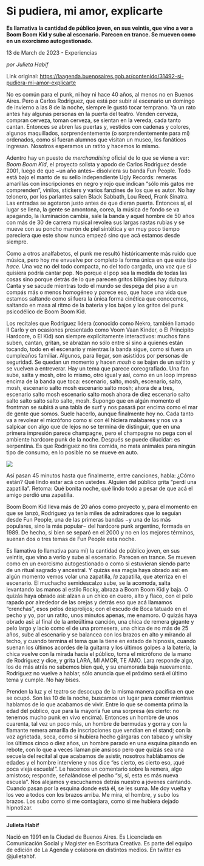 # Si pudiera, mi amor, explicarte

**Es llamativa la cantidad de público joven, en sus veintis, que vino a ver a Boom Boom Kid y sube al escenario. Parecen en trance. Se mueven como en un exorcismo autogestionado.**

13 de March de 2023 - Experiencias

_por Julieta Habif_

Link original: https://laagenda.buenosaires.gob.ar/contenido/31492-si-pudiera-mi-amor-explicarte



No es común para el punk, ni hoy ni hace 40 años, al menos no en Buenos Aires. Pero a Carlos Rodriguez, que está por subir al escenario un domingo de invierno a las 8 de la noche, siempre le gustó tocar temprano. Ya un rato antes hay algunas personas en la puerta del teatro. Venden cerveza, compran cerveza, toman cerveza, se sientan en la vereda, cada tanto cantan. Entonces se abren las puertas y, vestidos con cadenas y colores, algunos maquillados, sorprendentemente (o sorprendentemente para mí) ordenados, como si fueran alumnos que visitan un museo, los fanáticos ingresan. Nosotros esperamos un ratito y hacemos lo mismo.




Adentro hay un puesto de *merchandising* oficial de lo que se viene a ver: *Boom Boom Kid*, el proyecto solista y apodo de Carlos Rodriguez desde 2001, luego de que −un año antes− disolviera su banda Fun People. Todo está bajo el manto de su sello independiente Ugly Records: remeras amarillas con inscripciones en negro y rojo que indican “sólo mis gatos me comprenden”, vinilos, stickers y varios fanzines de los que es autor. No hay telonero, por los parlantes salen Black Sabbath, Lou Reed, Frank Sinatra. Las entradas se agotaron justo antes de que dieran puerta. Entonces sí, el lugar se llena, la gente se amontona, corea, la música de fondo se va apagando, la iluminación cambia, sale la banda y aquel hombre de 50 años con más de 30 de carrera musical revolea sus largas rastas rubias y se mueve con su poncho marrón de piel sintética y en muy poco tiempo pareciera que este show nunca empezó sino que acá estamos desde siempre.




Como a otros analfabetos, el punk me resultó históricamente más ruido que música, pero hoy me envuelve por completo la forma única en que este tipo *hace*. Una voz no del todo compacta, no del todo cargada, una voz que si quisiera podría cantar pop. No porque el pop sea la medida de todas las cosas sino porque detrás de lo que parecen gritos bilingües hay dulzura. Canta y se sacude mientras todo el mundo se despega del piso a un compás más o menos homogéneo y parece eso, que hace una vida que estamos saltando como si fuera la única forma cinética que conocemos, saltando en masa al ritmo de la batería y los bajos y los gritos del punk psicodélico de Boom Boom Kid.




Los recitales que Rodriguez lidera (conocido como Nekro, también llamado Il Carlo y en ocasiones presentado como Voom Vaan Kinder, o El Principito Hardcore, o El Kid) son siempre explícitamente interactivos: muchos fans suben, cantan, gritan, se abrazan no sólo entre sí sino a quienes están tocando, todo en el escenario y mientras la banda sigue, como si fuera un cumpleaños familiar. Algunos, para llegar, son asistidos por personas de seguridad. Se quedan un momento y hacen *mosh* o se bajan de un saltito y se vuelven a entreverar. Hay un tema que parece coreografiado. Una fan sube, salta y mosh, otro lo mismo, otro igual y así, como en un loop impreso encima de la banda que toca: escenario, salto, mosh, escenario, salto, mosh, escenario salto mosh escenario salto mosh; ahora de a tres, escenario salto mosh escenario salto mosh ahora de diez escenario salto salto salto salto salto salto, mosh. Supongo que en algún momento el frontman se subirá a una tabla de surf y nos pasará por encima como el mar de gente que somos. Suele hacerlo, aunque finalmente hoy no. Cada tanto va a revolear el micrófono como si con él hiciera malabares y nos va a salpicar con algo que de lejos no se termina de distinguir, que en una primera impresión parece champagne, pero el champagne no pega con el ambiente hardcore punk de la noche. Después se puede dilucidar: es serpentina. Es que Rodriguez no tira comida, no mata animales para ningún tipo de consumo, en lo posible no se mueve en auto.




![](https://cdn.feater.me/files/images/980588/c9a0eed8-e109-4e07-85f5-f5688b752206.jpg)




Así pasan 45 minutos hasta que finalmente, entre canciones, habla: ¿Cómo están? Qué lindo estar acá con ustedes. Alguien del público grita “perdí una zapatilla”. Retoma: Qué bonita noche, qué lindo todo a pesar de que acá el amigo perdió una zapatilla.




Boom Boom Kid lleva más de 20 años como proyecto y, para el momento en que se lanzó, Rodriguez ya tenía miles de admiradores que lo seguían desde Fun People, una de las primeras bandas −y una de las más populares, sino la más popular− del hardcore punk argentino, formada en 1989. De hecho, si bien se separó en el 2000 y no en los mejores términos, suenan dos o tres temas de Fun People esta noche.




Es llamativa (o llamativa para mí) la cantidad de público joven, en sus veintis, que vino a verlo y sube al escenario. Parecen en trance. Se mueven como en un exorcismo autogestionado o como si estuvieran siendo parte de un ritual sagrado y ancestral. Y quizás esa magia haya obrado así: en algún momento vemos volar una zapatilla, *la* zapatilla, que aterriza en el escenario. El muchacho semidescalzo sube, se la acomoda, salta levantando las manos al estilo Rocky, abraza a Boom Boom Kid y baja. O quizás haya obrado así: alzan a un chico en cuero, alto y flaco, con el pelo rapado por alrededor de las orejas y detrás eso que acá llamamos “crenchas”, esos pelos desprolijos; con el escudo de Boca tatuado en el pecho y yo, por un ratito, unos minutos apenas, me enamoro. O quizás haya obrado así: al final de la anteúltima canción, una chica de remera gigante y pelo largo y lacio como el de una promesera, una chica de no más de 25 años, sube al escenario y se balancea con los brazos en alto y mirando al techo, y cuando termina el tema que la tiene en estado de hipnosis, cuando suenan los últimos acordes de la guitarra y los últimos golpes a la batería, la chica vuelve con la mirada hacia el público, toma el micrófono de la mano de Rodriguez y dice, y grita LARA, MI AMOR, TE AMO. Lara responde algo, los de más atrás no sabemos bien qué, y su enamorada baja nuevamente. Rodriguez no vuelve a hablar, sólo anuncia que el próximo será el último tema y cumple. No hay bises.




Prenden la luz y el teatro se desocupa de la misma manera pacífica en que se ocupó. Son las 10 de la noche, buscamos un lugar para comer mientras hablamos de lo que acabamos de vivir. Entre lo que se comenta prima la edad del público, que para la mayoría fue una sorpresa (es cierto: no tenemos mucho punk en vivo encima). Entonces un hombre de unos cuarenta, tal vez un poco más, un hombre de bermudas y gorra y con la flamante remera amarilla de inscripciones que vendían en el stand; con la voz agrietada, seca, como si hubiera hecho gárgaras con tabaco y whisky los últimos cinco o diez años, un hombre parado en una esquina pisando en rebote, con lo que a veces llaman pie ansioso pero que quizás sea una secuela del recital al que acabamos de asistir, nosotros hablábamos de edades y el hombre interviene y nos dice “es cierto, es cierto eso, ¡qué poca vieja escuela!”. Le hacemos un comentario sobre la remera, algo amistoso; responde, señalándose el pecho “sí, sí, esta es más nueva escuela”. Nos alejamos y escuchamos detrás nuestro a jóvenes cantando. Cuando pasan por la esquina donde está él, se les suma. Me doy vuelta y los veo a todos con los brazos arriba. Me mira, el hombre, y subo los brazos. Los subo como si me contagiara, como si me hubiera dejado hipnotizar.




---




**Julieta Habif**




Nació en 1991 en la Ciudad de Buenos Aires. Es Licenciada en Comunicación Social y Magister en Escritura Creativa. Es parte del equipo de edición de La Agenda y colabora en distintos medios. En twitter es @julietahbf.



